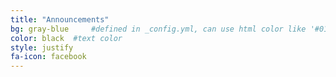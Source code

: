 ```yaml
---
title: "Announcements"
bg: gray-blue     #defined in _config.yml, can use html color like '#010101'
color: black  #text color
style: justify
fa-icon: facebook
---
```

<div id="fb-root"></div>
<script>(function(d, s, id) {
  var js, fjs = d.getElementsByTagName(s)[0];
  if (d.getElementById(id)) return;
  js = d.createElement(s); js.id = id;
  js.src = "//connect.facebook.net/en_US/sdk.js#xfbml=1&appId=152217498206920&version=v2.0";
  fjs.parentNode.insertBefore(js, fjs);
}(document, 'script', 'facebook-jssdk'));</script>


<div class="container">
    <div class="row">
        <div class="col-md-6 col-md-offset-3">
            <div style="margin:auto; background-color: whitesmoke;">
            <div class="fb-like-box" data-href="https://www.facebook.com/AikidoNova" data-colorscheme="light" data-show-faces="false" data-header="false" data-stream="true" data-show-border="true"></div>
            </div>
        </div>
    </div>
</div>

